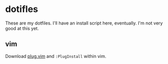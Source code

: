 # dotifles

These are my dotfiles. I'll have an install script here, eventually. 
I'm not very good at this yet.

## vim

Download [plug.vim](https://github.com/junegunn/vim-plug) and `:PlugInstall` within vim.

